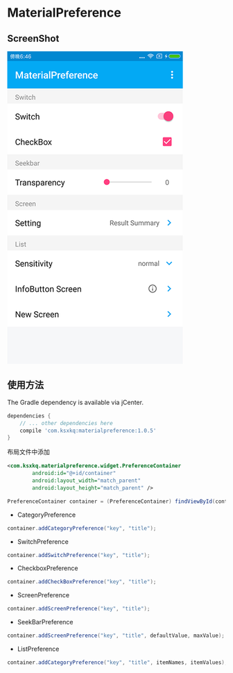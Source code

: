 MaterialPreference
============
## ScreenShot
![screenshot](https://github.com/ksxkq/MaterialPreference/blob/master/screenshot/4EE33D379F5B22E6AAB3FD7F937996D8.png)

## 使用方法

The Gradle dependency is available via jCenter.
```gradle
dependencies {
	// ... other dependencies here
    compile 'com.ksxkq:materialpreference:1.0.5'
}
```

布局文件中添加
```xml
<com.ksxkq.materialpreference.widget.PreferenceContainer
        android:id="@+id/container"
        android:layout_width="match_parent"
        android:layout_height="match_parent" />
```

```java
PreferenceContainer container = (PreferenceContainer) findViewById(container);
```

* CategoryPreference
```java
container.addCategoryPreference("key", "title");
```

* SwitchPreference
```java
container.addSwitchPreference("key", "title");
```

* CheckboxPreference
```java
container.addCheckBoxPreference("key", "title");
```

* ScreenPreference
```java
container.addScreenPreference("key", "title");
```

* SeekBarPreference
```java
container.addScreenPreference("key", "title", defaultValue, maxValue);
```

* ListPreference
```java
container.addCategoryPreference("key", "title", itemNames, itemValues);
```

